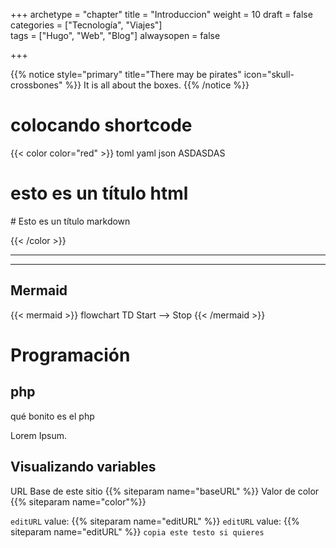 +++
archetype = "chapter"
title = "Introduccion"
weight = 10
draft = false
categories = ["Tecnología", "Viajes"]  
tags = ["Hugo", "Web", "Blog"]
alwaysopen = false 
       

+++


{{% notice style="primary" title="There may be pirates" icon="skull-crossbones" %}}
It is all about the boxes.
{{% /notice %}}
# colocando shortcode 
{{< color color="red" >}}
toml yaml  json ASDASDAS
<h1>esto es un título html</h1>
# Esto es un título markdown


{{< /color >}}

***
***



## Mermaid

{{< mermaid >}}
flowchart TD
    Start --> Stop
{{< /mermaid >}}


# Programación 
## php
qué bonito es el php


Lorem Ipsum.

## Visualizando variables

URL Base de este sitio  {{% siteparam name="baseURL" %}}
Valor de color  {{% siteparam name="color"%}}

`editURL` value: {{% siteparam name="editURL" %}}
`editURL` value: {{% siteparam name="editURL" %}}
`copia este testo si quieres`